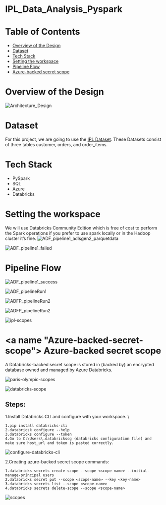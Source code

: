 # IPL_Data_Analysis_Pyspark

# Table of Contents
- [Overview of the Design](#overview-of-the-design)
- [Dataset](#Dataset)
- [Tech Stack](#Tech-Stack)
- [Setting the workspace](#setting-the-workspace)
- [Pipeline Flow](#pipeline-flow)
- [Azure-backed secret scope](#Azure-backed-secret-scope)


# <a name="overview-of-the-design"></a> Overview of the Design
![Architecture_Design](https://github.com/user-attachments/assets/515b8754-98a5-4046-bd1b-9a98cc15c4df)

# <a name="Dataset"></a>Dataset
For this project, we are going to use the [IPL Dataset](https://data.world/raghu543/ipl-data-till-2017). These Datasets consist of three tables customer, orders, and order_items.

# <a name="Tech-Stack"></a>Tech Stack
- PySpark
- SQL
- Azure
- Databricks

# <a name="setting-the-workspace"></a> Setting the workspace
We will use Databricks Community Edition which is free of cost to perform the Spark operations if you prefer to use spark locally or in the Hadoop cluster it’s fine.
![ADF_pipeline1_adlsgen2_parquetdata](https://github.com/user-attachments/assets/8a9b3d70-9d01-4567-b685-08d3b8c54807)

![ADF_pipeline1_failed](https://github.com/user-attachments/assets/d42c78fa-af74-49dd-95e8-9d39de49cdb5)

# <a name="pipeline-flow"></a> Pipeline Flow
![ADF_pipeline1_success](https://github.com/user-attachments/assets/afa80bba-7f56-4adf-9728-bd82d735d7cf)

![ADF_pipelineRun1](https://github.com/user-attachments/assets/0b2d1346-f0ce-4438-ac7d-dee3242a9fd8)


![ADFP_pipelineRun2](https://github.com/user-attachments/assets/f8982299-1036-4d78-9229-7d13b77905cb)



![ADFP_pipelineRun2](https://github.com/user-attachments/assets/f954727b-e019-43d2-9404-53f0f3af0dc4)


![ipl-scopes](https://github.com/user-attachments/assets/b7b650d8-2276-4d1d-b04b-c105e5059524)



# <a name "Azure-backed-secret-scope"></a> Azure-backed secret scope
A Databricks-backed secret scope is stored in (backed by) an encrypted database owned and managed by Azure Databricks.

![paris-olympic-scopes](https://github.com/user-attachments/assets/aac172ae-657e-4d6b-b97b-8bf102417ddb) 

![databricks-scope](https://github.com/user-attachments/assets/339d0767-54b9-4b0f-a2fb-da3e87aec26e)


## Steps:

1.Install Databricks CLI and configure with your workspace. \
```
1.pip install databricks-cli
2.databricsk configure --help
3.databricks configure --token
4.Go to C:\Users\.databrickscg (databricks configuration file) and make sure host_url and token is pasted correctly.
```

![configure-databricks-cli](https://github.com/user-attachments/assets/cbacaebb-6e2b-4f19-8365-79c98289193a)


2.Creating azure-backed secret scope commands:
```
1.databricks secrets create-scope --scope <scope-name> --initial-manage-principal users
2.databricks secret put --scope <scope-name> --key <key-name>
3.databricks secrets list --scope <scope-name>
4.databricks secrets delete-scope --scope <scope-name>
```
![scopes](https://github.com/user-attachments/assets/03580fcb-e38c-4fe4-8ef0-861595a1f8da)



